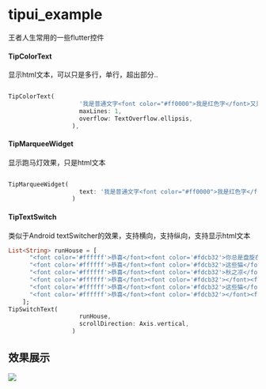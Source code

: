 # tipui_example

王者人生常用的一些flutter控件

#### TipColorText

显示html文本，可以只是多行，单行，超出部分..

```dart

TipColorText(
                    '我是普通文字<font color="#ff0000">我是红色字</font>又是积分积分普通字<font color="#00ff00">我是绿色字</font><font color="#0000ff">我是蓝色色字</font>',
                    maxLines: 1,
                    overflow: TextOverflow.ellipsis,
                  ),

```

#### TipMarqueeWidget

显示跑马灯效果，只是html文本

```dart

TipMarqueeWidget(
                    text: '我是普通文字<font color="#ff0000">我是红色字</font>又是积分积分普通字<font color="#00ff00">我是绿色字</font><font color="#0000ff">我是蓝色色字</font>',
                  )

```


#### TipTextSwitch

类似于Android textSwitcher的效果，支持横向，支持纵向，支持显示html文本

```dart
List<String> runHouse = [
      "<font color='#ffffff'>恭喜</font><font color='#fdcb32'>你总是盘旋在我</font><font color='#ffffff'>通过不懈的努力攻下</font><font color='#fdcb32'>腾讯科技(深圳)有限公司(科兴科学园)</font><font color='#ffffff'>，成为擂主</font>",
      "<font color='#ffffff'>恭喜</font><font color='#fdcb32'>这些猫</font><font color='#ffffff'>通过不懈的努力攻下</font><font color='#fdcb32'>科兴科学园</font><font color='#ffffff'>，成为擂主</font>",
      "<font color='#ffffff'>恭喜</font><font color='#fdcb32'>秋之凉</font><font color='#ffffff'>通过不懈的努力攻下</font><font color='#fdcb32'>科兴科学园</font><font color='#ffffff'>，成为擂主</font>",
      "<font color='#ffffff'>恭喜</font><font color='#fdcb32'></font><font color='#ffffff'>通过不懈的努力攻下</font><font color='#fdcb32'>广东省</font><font color='#ffffff'>，成为擂主</font>",
      "<font color='#ffffff'>恭喜</font><font color='#fdcb32'>这些猫</font><font color='#ffffff'>，拿下</font><font color='#fdcb32'>2344</font><font color='#ffffff'>高分</font>",
      "<font color='#ffffff'>恭喜</font><font color='#fdcb32'></font><font color='#ffffff'>，拿下</font><font color='#fdcb32'>2405</font><font color='#ffffff'>高分</font>"
    ];
TipSwitchText(
                    runHouse,
                    scrollDirection: Axis.vertical,
                  )

```

## 效果展示

![](https://github.com/bravekingzhang/tip-flutter-ui/blob/master/art/2019-09-25%2012-26-56.2019-09-25%2012_27_41.gif)